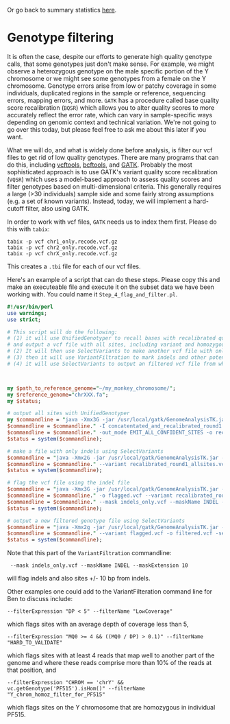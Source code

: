 Or go back to summary statistics [here](https://github.com/evansbenj/BIO722.md/blob/main/7_summary_statistics.md).

# Genotype filtering

It is often the case, despite our efforts to generate high quality genotype calls, that some genotypes just don't make sense.  For example, we might observe a heterozygous genotype on the male specific portion of the Y chromosome or we might see some genotypes from a female on the Y chromosome. Genotype errors arise from low or patchy coverage in some individuals, duplicated regions in the sample or reference, sequencing errors, mapping errors, and more. `GATK` has a procedure called base quality score recalibration (`BQSR`) which allows you to alter quality scores to more accurately reflect the error rate, which can vary in sample-specific ways depending on genomic context and technical variation. We're not going to go over this today, but please feel free to ask me about this later if you want.

What we will do, and what is widely done before analysis, is filter our vcf files to get rid of low quality genotypes.  There are many programs that can do this, including [vcftools](http://vcftools.sourceforge.net/man_latest.html), [bcftools](http://samtools.github.io/bcftools/bcftools.html), and [GATK](https://gatk.broadinstitute.org/hc/en-us).  Probably the most sophisticated approach is to use GATK's variant quality score recalibration (`VQSR`) which uses a model-based approach to assess quality scores and filter genotypes based on multi-dimensional criteria. This generally requires a large (>30 individuals) sample side and some fairly strong assumptions (e.g. a set of known variants). Instead, today, we will implement a hard-cutoff filter, also using GATK.

In order to work with vcf files, `GATK` needs us to index them first.  Please do this with `tabix`:
```
tabix -p vcf chr1_only.recode.vcf.gz
tabix -p vcf chr2_only.recode.vcf.gz
tabix -p vcf chrX_only.recode.vcf.gz
```
This creates a `.tbi` file for each of our vcf files.

Here's an example of a script that can do these steps.  Please copy this and make an executeable file and execute it on the subset data we have been working with. You could name it `Step_4_flag_and_filter.pl`.


``` perl
#!/usr/bin/perl                                                                                                                                                          
use warnings;
use strict;

# This script will do the following:                                                                                                                                      
# (1) it will use UnifiedGenotyper to recall bases with recalibrated quality scores                                                                                       
# and output a vcf file with all sites, including variant and homozygous calls.                                                                                           
# (2) It will then use SelectVariants to make another vcf file with only indels in it.                                                                                    
# (3) then it will use VariantFiltration to mark indels and other potentially low quality sites near indels                                                               
# (4) it will use SelectVariants to output an filtered vcf file from which filtered positions have been removed.                                                          



my $path_to_reference_genome="~/my_monkey_chromosome/";
my $reference_genome="chrXXX.fa";
my $status;

# output all sites with UnifiedGenotyper                                                                                                                                  
my $commandline = "java -Xmx3G -jar /usr/local/gatk/GenomeAnalysisTK.jar -T UnifiedGenotyper -R ".$path_to_reference_genome.$reference_genome;
$commandline = $commandline." -I concatentated_and_recalibrated_round1.bam";
$commandline = $commandline." -out_mode EMIT_ALL_CONFIDENT_SITES -o recalibrated_round1_allsites.vcf";
$status = system($commandline);

# make a file with only indels using SelectVariants                                                                                                                       
$commandline = "java -Xmx2G -jar /usr/local/gatk/GenomeAnalysisTK.jar -T SelectVariants -R ".$path_to_reference_genome.$reference_genome;
$commandline = $commandline." --variant recalibrated_round1_allsites.vcf -selectType INDEL -o indels_only.vcf";
$status = system($commandline);

# flag the vcf file using the indel file                                                                                                                                  
$commandline = "java -Xmx3G -jar /usr/local/gatk/GenomeAnalysisTK.jar -T VariantFiltration -R ".$path_to_reference_genome.$reference_genome;
$commandline = $commandline." -o flagged.vcf --variant recalibrated_round1_allsites.vcf ";
$commandline = $commandline." --mask indels_only.vcf --maskName INDEL --maskExtension 10";
$status = system($commandline);

# output a new filtered genotype file using SelectVariants                                                                                                                
$commandline = "java -Xmx2g -jar /usr/local/gatk/GenomeAnalysisTK.jar -T SelectVariants -R ".$path_to_reference_genome.$reference_genome;
$commandline = $commandline." --variant flagged.vcf -o filtered.vcf -select \'vc.isNotFiltered()\'";
$status = system($commandline);

```

Note that this part of the `VariantFiltration` commandline:

` --mask indels_only.vcf --maskName INDEL --maskExtension 10`

will flag indels and also sites +/- 10 bp from indels.

Other examples one could add to the VariantFilteration command line for Ben to discuss include:

`--filterExpression "DP < 5" --filterName "LowCoverage" `

which flags sites with an average depth of coverage less than 5,

`--filterExpression "MQ0 >= 4 && ((MQ0 / DP) > 0.1)" --filterName "HARD_TO_VALIDATE" `

which flags sites with at least 4 reads that map well to another part of the genome and where these reads comprise more than 10% of the reads at that position, and

`--filterExpression "CHROM == 'chrY' && vc.getGenotype('PF515').isHom()" --filterName "Y_chrom_homoz_filter_for_PF515"`

which flags sites on the Y chromosome that are homozygous in individual PF515.
